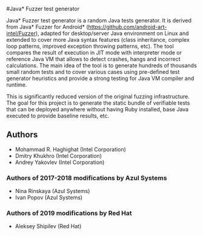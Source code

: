 #Java* Fuzzer test generator

Java* Fuzzer test generator is a random Java tests generator. It is derived from Java* Fuzzer for Android* (https://github.com/android-art-intel/Fuzzer), adapted for desktop/server Java environment on Linux and extended to cover more Java syntax features (class inheritance, complex loop patterns, improved exception throwing patterns, etc). The tool compares the result of execution in JIT mode with interpreter mode or reference Java VM that allows to detect crashes, hangs and incorrect calculations. The main idea of the tool is to generate hundreds of thousands small random tests and to cover various cases using pre-defined test generator heuristics and provide a strong testing for Java VM compiler and runtime.

This is significantly reduced version of the original fuzzing infrastructure. The goal for this project is to generate the static bundle of verifiable tests that can be deployed anywhere without having Ruby installed, base Java executed to provide baseline results, etc.

## Authors
- Mohammad R. Haghighat (Intel Corporation)
- Dmitry Khukhro (Intel Corporation)
- Andrey Yakovlev (Intel Corporation)

### Authors of 2017-2018 modifications by Azul Systems
- Nina Rinskaya (Azul Systems)
- Ivan Popov (Azul Systems)

### Authors of 2019 modifications by Red Hat
- Aleksey Shipilev (Red Hat)
